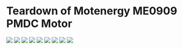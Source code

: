 # Teardown of Motenergy ME0909 PMDC Motor

![](SAM_4208.JPG)
![](SAM_4209.JPG)
![](SAM_4210.JPG)
![](SAM_4211.JPG)
![](SAM_4212.JPG)
![](SAM_4213.JPG)
![](SAM_4214.JPG)
![](SAM_4215.JPG)
![](SAM_4217.JPG)
